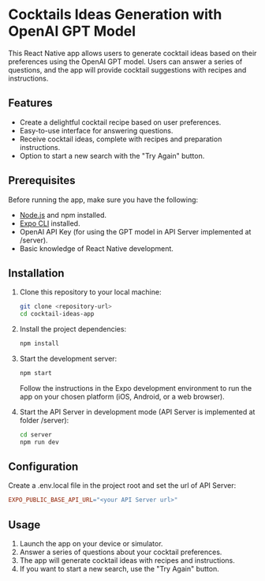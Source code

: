 # Cocktails Ideas Generation with OpenAI GPT Model

This React Native app allows users to generate cocktail ideas based on their preferences using the OpenAI GPT model. Users can answer a series of questions, and the app will provide cocktail suggestions with recipes and instructions.

## Features

- Create a delightful cocktail recipe based on user preferences.
- Easy-to-use interface for answering questions.
- Receive cocktail ideas, complete with recipes and preparation instructions.
- Option to start a new search with the "Try Again" button.

## Prerequisites

Before running the app, make sure you have the following:

- [Node.js](https://nodejs.org/) and npm installed.
- [Expo CLI](https://docs.expo.dev/get-started/installation/) installed.
- OpenAI API Key (for using the GPT model in API Server implemented at /server).
- Basic knowledge of React Native development.

## Installation

1. Clone this repository to your local machine:

   ```bash
   git clone <repository-url>
   cd cocktail-ideas-app

2. Install the project dependencies:
   
   ```bash
   npm install

3. Start the development server:

   ```bash
   npm start
   ```

   Follow the instructions in the Expo development environment to run the app on your chosen platform (iOS, Android, or a web browser).
   
4. Start the API Server in development mode (API Server is implemented at folder /server):
   
   ```bash
   cd server
   npm run dev
   ```

## Configuration

Create a .env.local file in the project root and set the url of API Server:

   ```makefile
   EXPO_PUBLIC_BASE_API_URL="<your API Server url>"
   ```

## Usage

1. Launch the app on your device or simulator.
2. Answer a series of questions about your cocktail preferences.
3. The app will generate cocktail ideas with recipes and instructions.
4. If you want to start a new search, use the "Try Again" button.
